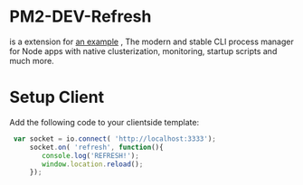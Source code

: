 # PM2-DEV-Refresh 
is a extension for [an example](https://github.com/Unitech/pm2 "PM2") , The modern and stable CLI process manager for Node apps with native clusterization, monitoring, startup scripts and much more.



# Setup Client
Add the following code to your clientside template:

```JavaScript
 var socket = io.connect( 'http://localhost:3333');
     socket.on( 'refresh', function(){
        console.log('REFRESH!');
        window.location.reload();
     });  
```
